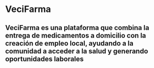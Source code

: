 # VeciFarma

## VeciFarma es una plataforma que combina la entrega de medicamentos a domicilio con la creación de empleo local, ayudando a la comunidad a acceder a la salud y generando oportunidades laborales
